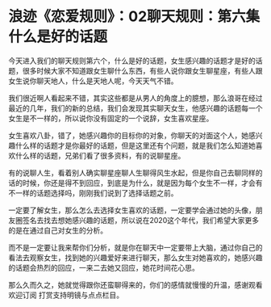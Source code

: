 # 浪迹《恋爱规则》：02聊天规则：第六集什么是好的话题

今天进入我们的聊天规则第六个，什么是好的话题，女生感兴趣的话题才是好的话题，很多时候大家不知道跟女生聊什么东西，有些人说你跟女生聊星座，有些人跟女生说你聊天地人，什么是天地人呢，今天天气不错。

我们很近啊人看起来不错，其实这些都是从男人的角度上的臆想，那么浪哥在经过最近的几年，我们的新的总结，我们会发现其实聊天女生，他感兴趣的话题每一个女生是不一样的，所以说你没有固定的一个说辞，女生喜欢星座。

女生喜欢八卦，错了，她感兴趣你的目标你的对象，你聊天的对面这个人，她感兴趣什么样的话题才是你最好的话题，但是这里还有个问题，就是我们怎么知道她喜欢什么样的话题，兄弟们看了很多资料，有的说聊星座。

有的说聊人生，看着别人确实聊星座聊人生聊得风生水起，但是你自己去聊同样的话的时候，你还是得不到回应，到底是为什么，就是因为每个女生不一样，才会有不一样的话题选择吗，刚刚我们说到了选择话题之前。

一定要了解女生，那么怎么去选择女生喜欢的话题，一定要学会通过她的头像，朋友圈签名去找去想她感兴趣的话题，所以说在2020这个年代，我们希望大家更多的是在通过自己对女生的分析。

而不是一定要让我来帮你们分析，就是你在聊天中一定要带上大脑，通过你自己的看法去观察女生，找到她的兴趣爱好来进行聊天，那么女生对她喜欢的，她感兴趣的话题会热烈的回应，一来二去她又回应，她花时间花心思。

那么久而久之，她就觉得跟你还蛮聊得来的，你们的感情就慢慢的升温，感谢观看 欢迎订阅 打赏支持明镜与点点栏目。

